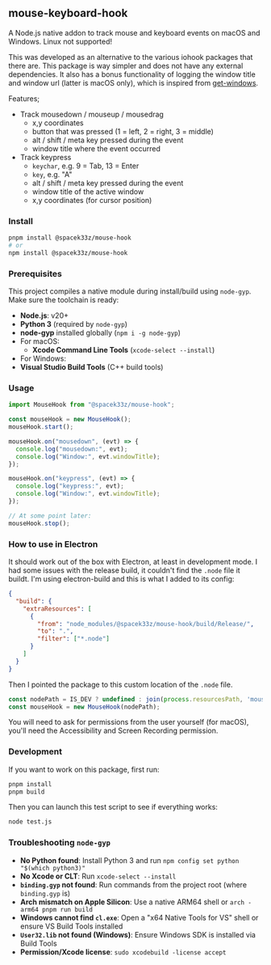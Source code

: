 ## mouse-keyboard-hook

A Node.js native addon to track mouse and keyboard events on macOS and Windows. Linux not supported!

This was developed as an alternative to the various iohook packages that there are. This package is way simpler and does not have any external dependencies.
It also has a bonus functionality of logging the window title and window url (latter is macOS only), which is inspired from [get-windows](https://github.com/sindresorhus/get-windows).

Features;

- Track mousedown / mouseup / mousedrag
  - x,y coordinates
  - button that was pressed (1 = left, 2 = right, 3 = middle)
  - alt / shift / meta key pressed during the event
  - window title where the event occurred
- Track keypress
  - `keychar`, e.g. 9 = Tab, 13 = Enter
  - `key`, e.g. "A"
  - alt / shift / meta key pressed during the event
  - window title of the active window
  - x,y coordinates (for cursor position)

### Install

```bash
pnpm install @spacek33z/mouse-hook
# or
npm install @spacek33z/mouse-hook
```

### Prerequisites

This project compiles a native module during install/build using `node-gyp`. Make sure the toolchain is ready:

- **Node.js**: v20+
- **Python 3** (required by `node-gyp`)
- **node-gyp** installed globally (`npm i -g node-gyp`)
- For macOS:
  - **Xcode Command Line Tools** (`xcode-select --install`)
- For Windows:
- **Visual Studio Build Tools** (C++ build tools)

### Usage

```js
import MouseHook from "@spacek33z/mouse-hook";

const mouseHook = new MouseHook();
mouseHook.start();

mouseHook.on("mousedown", (evt) => {
  console.log("mousedown:", evt);
  console.log("Window:", evt.windowTitle);
});

mouseHook.on("keypress", (evt) => {
  console.log("keypress:", evt);
  console.log("Window:", evt.windowTitle);
});

// At some point later:
mouseHook.stop();
```

### How to use in Electron

It should work out of the box with Electron, at least in development mode.
I had some issues with the release build, it couldn't find the `.node` file it buildt. I'm using electron-build and this is what I added to its config:

```json
{
  "build": {
    "extraResources": [
      {
        "from": "node_modules/@spacek33z/mouse-hook/build/Release/",
        "to": ".",
        "filter": ["*.node"]
      }
    ]
  }
}
```

Then I pointed the package to this custom location of the `.node` file.

```js
const nodePath = IS_DEV ? undefined : join(process.resourcesPath, 'mouse_hook.node');
const mouseHook = new MouseHook(nodePath);
```

You will need to ask for permissions from the user yourself (for macOS), you'll need the Accessibility and Screen Recording permission.

### Development

If you want to work on this package, first run:

```bash
pnpm install
pnpm build
```

Then you can launch this test script to see if everything works:

```bash
node test.js
```

### Troubleshooting `node-gyp`

- **No Python found**: Install Python 3 and run `npm config set python "$(which python3)"`
- **No Xcode or CLT**: Run `xcode-select --install`
- **`binding.gyp` not found**: Run commands from the project root (where `binding.gyp` is)
- **Arch mismatch on Apple Silicon**: Use a native ARM64 shell or `arch -arm64 pnpm run build`
- **Windows cannot find `cl.exe`**: Open a "x64 Native Tools for VS" shell or ensure VS Build Tools installed
- **`User32.lib` not found (Windows)**: Ensure Windows SDK is installed via Build Tools
- **Permission/Xcode license**: `sudo xcodebuild -license accept`
